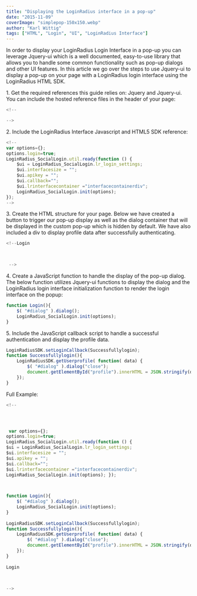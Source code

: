 ```yaml
---
title: "Displaying the LoginRadius interface in a pop-up"
date: "2015-11-09"
coverImage: "simplepop-150x150.webp"
author: "Karl Wittig"
tags: ["HTML", "Login", "UI", "LoginRadius Interface"]
---
```


In order to display your LoginRadius Login Interface in a pop-up you can leverage Jquery-ui which is a well documented, easy-to-use library that allows you to handle some common functionality such as pop-up dialogs and other UI features. In this article we go over the steps to use Jquery-ui to display a pop-up on your page with a LoginRadius login interface using the LoginRadius HTML SDK.

1\. Get the required references this guide relies on: Jquery and Jquery-ui. You can include the hosted reference files in the header of your page:

```js
<!--

-->
```

  
2\. Include the LoginRadius Interface Javascript and HTML5 SDK reference:

```js
<!--
var options={};
options.login=true;
LoginRadius_SocialLogin.util.ready(function () {
    $ui = LoginRadius_SocialLogin.lr_login_settings;
    $ui.interfacesize = "";
    $ui.apikey = "";
    $ui.callback="";
    $ui.lrinterfacecontainer ="interfacecontainerdiv";
    LoginRadius_SocialLogin.init(options);
});
-->
```

  
3\. Create the HTML structure for your page. Below we have created a button to trigger our pop-up display as well as the dialog container that will be displayed in the custom pop-up which is hidden by default. We have also included a div to display profile data after successfully authenticating.

```js
<!--Login

    

 -->
```

  
4\. Create a JavaScript function to handle the display of the pop-up dialog. The below function utilizes Jquery-ui functions to display the dialog and the LoginRadius login interface initialization function to render the login interface on the popup:

```javascript
function Login(){
    $( "#dialog" ).dialog();
    LoginRadius_SocialLogin.init(options);
}
```
  
5\. Include the JavaScript callback script to handle a successful authentication and display the profile data.

```javascript
LoginRadiusSDK.setLoginCallback(Successfullylogin);
function Successfullylogin(){
    LoginRadiusSDK.getUserprofile( function( data) {
        $( "#dialog" ).dialog("close");
        document.getElementById("profile").innerHTML = JSON.stringify(data);
    });
}
```
  
Full Example:

```js
<!--




 var options={};
options.login=true;
LoginRadius_SocialLogin.util.ready(function () {
$ui = LoginRadius_SocialLogin.lr_login_settings;
$ui.interfacesize = "";
$ui.apikey = "";
$ui.callback="";
$ui.lrinterfacecontainer ="interfacecontainerdiv";
LoginRadius_SocialLogin.init(options); }); 


 
function Login(){
    $( "#dialog" ).dialog();
    LoginRadius_SocialLogin.init(options);
}
 
LoginRadiusSDK.setLoginCallback(Successfullylogin);
function Successfullylogin(){
    LoginRadiusSDK.getUserprofile( function( data) {
        $( "#dialog" ).dialog("close");
        document.getElementById("profile").innerHTML = JSON.stringify(data);
    });
}
 
Login
 

 
-->
```
